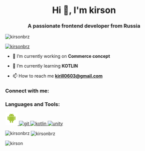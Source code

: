 <h1 align="center">Hi 👋, I'm kirson</h1>
<h3 align="center">A passionate frontend developer from Russia</h3>

<p align="left"> <img src="https://komarev.com/ghpvc/?username=kirsonbrz&label=Profile%20views&color=0e75b6&style=flat" alt="kirsonbrz" /> </p>

<p align="left"> <a href="https://github.com/ryo-ma/github-profile-trophy"><img src="https://github-profile-trophy.vercel.app/?username=kirsonbrz" alt="kirsonbrz" /></a> </p>

- 🔭 I’m currently working on **Commerce concept**

- 🌱 I’m currently learning **KOTLIN**

- 📫 How to reach me **kirill0603@gmail.com**

<h3 align="left">Connect with me:</h3>
<p align="left">
</p>

<h3 align="left">Languages and Tools:</h3>
<p align="left"> <a href="https://developer.android.com" target="_blank" rel="noreferrer"> <img src="https://raw.githubusercontent.com/devicons/devicon/master/icons/android/android-original-wordmark.svg" alt="android" width="40" height="40"/> </a> <a href="https://git-scm.com/" target="_blank" rel="noreferrer"> <img src="https://www.vectorlogo.zone/logos/git-scm/git-scm-icon.svg" alt="git" width="40" height="40"/> </a> <a href="https://kotlinlang.org" target="_blank" rel="noreferrer"> <img src="https://www.vectorlogo.zone/logos/kotlinlang/kotlinlang-icon.svg" alt="kotlin" width="40" height="40"/> </a> <a href="https://unity.com/" target="_blank" rel="noreferrer"> <img src="https://www.vectorlogo.zone/logos/unity3d/unity3d-icon.svg" alt="unity" width="40" height="40"/> </a> </p>



<p><img align="left" src="https://github-readme-stats.vercel.app/api/top-langs?username=kirsonbrz&show_icons=true&locale=en&layout=compact" alt="kirsonbrz" /></p>

<p>&nbsp;<img align="center" src="https://github-readme-stats.vercel.app/api?username=kirsonbrz&show_icons=true&locale=en" alt="kirsonbrz" /></p>

![kirson](https://media3.giphy.com/media/aUovxH8Vf9qDu/giphy.gif)

<!--START_SECTION:waka-->
<!--END_SECTION:waka-->

